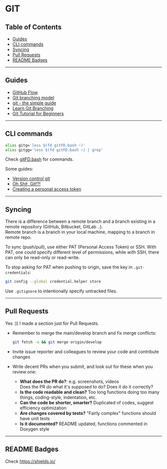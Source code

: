 <!-- omit in toc -->
# GIT

<!-- omit in toc -->
## Table of Contents

- [Guides](#guides)
- [CLI commands](#cli-commands)
- [Syncing](#syncing)
- [Pull Requests](#pull-requests)
- [README Badges](#readme-badges)

-------

## Guides

- [GitHub Flow](https://docs.github.com/en/get-started/quickstart/github-flow)
- [Git branching model](https://nvie.com/posts/a-successful-git-branching-model/)
- [git - the simple guide](https://rogerdudler.github.io/git-guide/)
- [Learn Git Branching](https://learngitbranching.js.org/)
- [Git Tutorial for Beginners](https://www.youtube.com/watch?v=HVsySz-h9r4)

-------

## CLI commands

```bash
alias gitg='less $(fd gitFD.bash ~)'
alias gitgg='less $(fd gitFD.bash ~) | grep'
```

Check [gitFD.bash](gitFD.bash) for commands.

Some guides:

- [Version control git](https://missing.csail.mit.edu/2020/version-control/)
- [Oh Shit, Git!?!](https://ohshitgit.com/#accidental-commit-master)
- [Creating a personal access token](https://docs.github.com/en/github/authenticating-to-github/keeping-your-account-and-data-secure/creating-a-personal-access-token)

-------

## Syncing

There is a difference between a remote branch and a branch existing in a remote repository (GitHub, Bitbucket, GitLab ..).  
Remote branch is a branch in your local machine, mapping to a branch in remote repo.

To sync (push/pull), use either PAT (Personal Access Token) or SSH. With PAT, one could specify different level of permissions, while with SSH, there can only be read-only or read-write.

To stop asking for PAT when pushing to origin, save the key in `.git-credentials`:

```bash
git config --global credential.helper store
```

Use `.gitignore` to intentionally specify untracked files.

-------

## Pull Requests

Yes :)) I made a section just for Pull Requests.

- Remember to merge the main/develop branch and fix merge conflicts:

  ```bash
  git fetch -a && git merge origin/develop
  ```

- Invite issue reporter and colleagues to review your code and contribute changes
- Write decent PRs when you submit, and look out for these when you review one:
  - **What does the PR do?**: e.g. screenshots, videos  
  Does the PR do what it's supposed to do? Does it do it correctly?
  - **Is the code readable and clean?** Too long functions doing too many things, coding-style, indentation, etc.
  - **Can the code be shorter, smarter?** Duplicated of codes, suggest efficiency optimization
  - **Are changes covered by tests?** "Fairly complex" functions should have unit tests
  - **Is it documented?** README updated, functions commented in Doxygen style

-------

## README Badges

Check <https://shields.io/>
